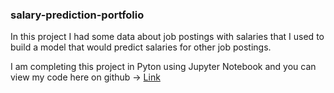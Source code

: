 ### salary-prediction-portfolio
 
In this project I had some data about job postings with salaries that I used to build a model that would predict salaries for other job postings.

I am completing this project in Pyton using Jupyter Notebook and you can view my code here on github -> [Link](Salary-Project)
